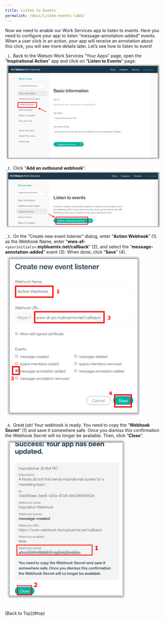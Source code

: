 ```yaml
---
title: Listen to Events
permalink: /docs/listen-events-lab4/
---
```


<a name="top"/>

Now we need to enable our Work Services app to listen to events. Here you need to configure your app to listen “message-annotation-added” events. When a user click in an action, your app will receive an annotation about this click, you will see more details later. Let’s see how to listen to event!

`_1.` Back to the Watson Work Services “Your Apps” page, open the “**Inspirational Action**” app and click on “**Listen to Events**” page.
![listen events](../images/lab4/listen-events.png)

`_2.` Click “**Add an outbound webhook**”.
![Add Outbound Webhook](../images/lab4/add-outbound-webhook.png)

`_3.` On the “Create new event listener” dialog, enter “**Action Webhook**” (1) as the Webhook Name, enter “**wws-af-**`<yourinitials>`**.mybluemix.net/callback**” (2), and select the “**message-annotation-added**” event (3). When done, click “**Save**” (4).
![New Event Listener](../images/lab4/new-event-listener.png)

`_4.` Great job! Your webhook is ready. You need to copy the “**Webhook Secret**” (1) and save it somewhere safe. Once you dismiss this confirmation the Webhook Secret will no longer be available. Then, click “**Close**”.
![Webhook Secret](../images/lab3/webhook-secret.png)

<br/>
[Back to Top](#top)  
